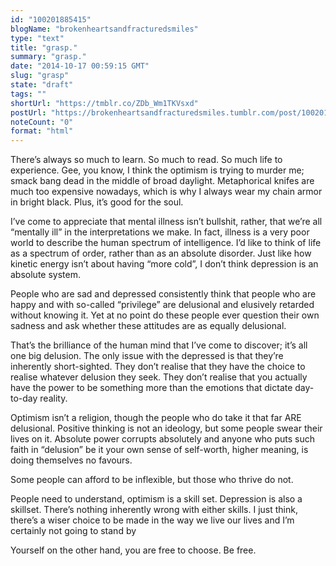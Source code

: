 ```yaml
---
id: "100201885415"
blogName: "brokenheartsandfracturedsmiles"
type: "text"
title: "grasp."
summary: "grasp."
date: "2014-10-17 00:59:15 GMT"
slug: "grasp"
state: "draft"
tags: ""
shortUrl: "https://tmblr.co/ZDb_Wm1TKVsxd"
postUrl: "https://brokenheartsandfracturedsmiles.tumblr.com/post/100201885415/grasp"
noteCount: "0"
format: "html"
---
```


There’s always so much to learn. So much to read. So much life to experience. Gee, you know, I think the optimism is trying to murder me; smack bang dead in the middle of broad daylight. Metaphorical knifes are much too expensive nowadays, which is why I always wear my chain armor in bright black. Plus, it’s good for the soul. 

I’ve come to appreciate that mental illness isn’t bullshit, rather, that we’re all “mentally ill” in the interpretations we make. In fact, illness is a very poor world to describe the human spectrum of intelligence. I’d like to think of life as a spectrum of order, rather than as an absolute disorder. Just like how kinetic energy isn’t about having “more cold”, I don’t think depression is an absolute system. 

People who are sad and depressed consistently think that people who are happy and with so-called “privilege” are delusional and elusively retarded without knowing it. Yet at no point do these people ever question their own sadness and ask whether these attitudes are as equally delusional. 

That’s the brilliance of the human mind that I’ve come to discover; it’s all one big delusion. The only issue with the depressed is that they’re inherently short-sighted. They don’t realise that they have the choice to realise whatever delusion they seek. They don’t realise that you actually have the power to be something more than the emotions that dictate day-to-day reality. 

Optimism isn’t a religion, though the people who do take it that far ARE delusional. Positive thinking is not an ideology, but some people swear their lives on it. Absolute power corrupts absolutely and anyone who puts such faith in “delusion” be it your own sense of self-worth, higher meaning, is doing themselves no favours.

Some people can afford to be inflexible, but those who thrive do not. 

People need to understand, optimism is a skill set. Depression is also a skillset. There’s nothing inherently wrong with either skills. I just think, there’s a wiser choice to be made in the way we live our lives and I’m certainly not going to stand by 

Yourself on the other hand, you are free to choose. Be free.